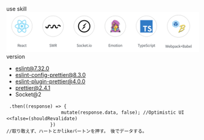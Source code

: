 use skill
![skill](./memo/skill.png)
version
+ eslint@7.32.0
+ eslint-config-prettier@8.3.0
+ eslint-plugin-prettier@4.0.0
+ prettier@2.4.1
+ Socket@2
```
 .then((response) => {
                    mutate(response.data, false); //Optimistic UI    <<false=(shouldRevalidate)
                })
//取り敢えず、ハートとかlikeバートンを押す。　後でデータする。
```
